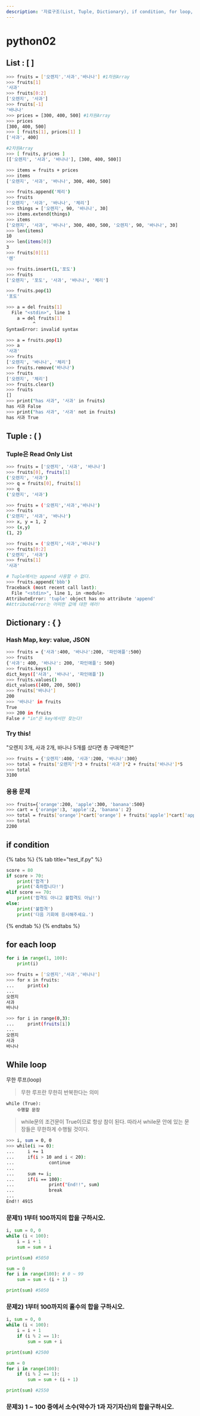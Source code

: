 ```yaml
---
description: '자료구조(List, Tuple, Dictionary), if condition, for loop, while loop'
---
```


# python02

## List : \[ \]

```bash
>>> fruits = ['오렌지','사과','바나나'] #1차원Array
>>> fruits[1]
'사과'
>>> fruits[0:2]
['오렌지', '사과']
>>> fruits[-1]
'바나나'
>>> prices = [300, 400, 500] #1차원Array
>>> prices
[300, 400, 500]
>>> [ fruits[1], prices[1] ] 
['사과', 400]

#2차원Array
>>> [ fruits, prices ]
[['오렌지', '사과', '바나나'], [300, 400, 500]]

>>> items = fruits + prices
>>> items
['오렌지', '사과', '바나나', 300, 400, 500]

>>> fruits.append('체리')
>>> fruits
['오렌지', '사과', '바나나', '체리']
>>> things = ['오렌지', 90, '바나나', 30]
>>> items.extend(things)
>>> items
['오렌지', '사과', '바나나', 300, 400, 500, '오렌지', 90, '바나나', 30]
>>> len(items)
10
>>> len(items[0])
3
>>> fruits[0][1]
'렌'

>>> fruits.insert(1,'포도')
>>> fruits
['오렌지', '포도', '사과', '바나나', '체리']

>>> fruits.pop(1)
'포도'

>>> a = del fruits[1]
  File "<stdin>", line 1
    a = del fruits[1]
          ^
SyntaxError: invalid syntax

>>> a = fruits.pop(1)
>>> a
'사과'
>>> fruits
['오렌지', '바나나', '체리']
>>> fruits.remove('바나나')
>>> fruits
['오렌지', '체리']
>>> fruits.clear()
>>> fruits
[]
>>> print("has 사과", '사과' in fruits)
has 사과 False
>>> print("has 사과", '사과' not in fruits)
has 사과 True
```

## Tuple : \( \)

### Tuple은 Read Only List

```bash
>>> fruits = ['오렌지', '사과', '바나나']
>>> fruits[0], fruits[1]
('오렌지', '사과')
>>> q = fruits[0], fruits[1]
>>> q
('오렌지', '사과')
```

```bash
>>> fruits = ('오렌지','사과','바나나')
>>> fruits
('오렌지', '사과', '바나나')
>>> x, y = 1, 2
>>> (x,y)
(1, 2)
```

```bash
>>> fruits = ('오렌지','사과','바나나')
>>> fruits[0:2]
('오렌지', '사과')
>>> fruits[1]
'사과'

# Tuple에서는 append 사용할 수 없다.
>>> fruits.append('bbb')
Traceback (most recent call last):
  File "<stdin>", line 1, in <module>
AttributeError: 'tuple' object has no attribute 'append'
#AttributeError는 어떠한 값에 대한 에러!
```

## Dictionary **: { }**

### **Hash Map, key: value, JSON**

```bash
>>> fruits = {'사과':400, '바나나':200, '파인애플':500}
>>> fruits
{'사과': 400, '바나나': 200, '파인애플': 500}
>>> fruits.keys()
dict_keys(['사과', '바나나', '파인애플'])
>>> fruits.values()
dict_values([400, 200, 500])
>>> fruits['바나나']
200
>>> '바나나' in fruits
True
>>> 200 in fruits
False # "in"은 key에서만 찾는다!
```

### Try this!

"오렌지 3개, 사과 2개, 바나나 5개를 샀다면 총 구매액은?"

```bash
>>> fruits = {'오렌지':400, '사과':200, '바나나':300}
>>> total = fruits['오렌지']*3 + fruits['사과']*2 + fruits['바나나']*5
>>> total
3100
```

### 응용 문제

```bash
>>> fruits={'orange':200, 'apple':300, 'banana':500}
>>> cart = {'orange':3, 'apple':2, 'banana': 2}
>>> total = fruits['orange']*cart['orange'] + fruits['apple']*cart['apple'] +fruits['banana']*cart['banana']
>>> total
2200
```

## if condition

{% tabs %}
{% tab title="test\_if.py" %}
```python
score = 80
if score > 70:
    print('합격')
    print('축하합니다!')
elif score == 70:
    print('합격도 아니고 불합격도 아님!')
else:
    print('불합격')
    print('다음 기회에 응시해주세요.')
```
{% endtab %}
{% endtabs %}

## for each loop

```python
for i in range(1, 100):
    print(i)
```

```bash
>>> fruits = ['오렌지','사과','바나나']
>>> for x in fruits:
...     print(x)
...
오렌지
사과
바나나
```

```bash
>>> for i in range(0,3):
...     print(fruits[i])
...
오렌지
사과
바나나
```

## While loop

무한 루프\(loop\)

> 무한 루프란 무한히 반복한다는 의미

```text
while (True):
    수행할 문장
```

> while문의 조건문이 True이므로 항상 참이 된다. 따라서 while문 안에 있는 문장들은 무한하게 수행될 것이다.

```bash
>>> i, sum = 0, 0
>>> while(i >= 0): 
...     i += 1
...     if(i > 10 and i < 20):
...             continue
...
...     sum += i;
...     if(i == 100):
...             print("End!!", sum)
...             break
...
End!! 4915
```

### 문제1\) 1부터 100까지의 합을 구하시오.

```python
i, sum = 0, 0
while (i < 100):
    i = i + 1
    sum = sum + i

print(sum) #5050
```

```python
sum = 0 
for i in range(100): # 0 ~ 99
    sum = sum + (i + 1)

print(sum) #5050
```

### 문제2\) 1부터 100까지의 홀수의 합을 구하시오.

```python
i, sum = 0, 0
while (i < 100):
    i = i + 1
    if (i % 2 == 1):
        sum = sum + i

print(sum) #2500
```

```python
sum = 0 
for i in range(100): 
    if (i % 2 == 1):
        sum = sum + (i + 1)

print(sum) #2550
```

### 문제3\) 1 ~ 100 중에서 소수\(약수가 1과 자기자신\)의 합을구하시오.
